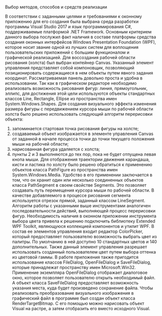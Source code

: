 Выбор методов, способов и средств реализации

В соответствии с заданными целями и требованиями к оконному приложению для его создания была выбрана среда разработки программы Visual Studio 2017 и язык программирования C#, поддерживаемые платформой .NET Framework. Основным критерием данного выбора послужил факт наличия в составе платформы средства создания оконных интерфейсов Windows Presentation Foundation (WPF), которое носит звание одной из лучших систем для воплощения пользовательских приложений с большим функционалом и графической реализацией.
Для воссоздания рабочей области рисования (холста) был выбран контейнер Canvas. Указанный элемент управления представляет собой компоновщик, позволяющий позиционировать содержащиеся в нем объекты путем явного задания координат. Рассматриваемая панель довольно проста и удобна в использовании.
Так как в графическом редакторе необходимо реализовать возможность рисования фигур: линия, прямоугольник, эллипс, для достижения этой цели используются объекты стандартных классов Line, Rectangle, Ellipse из пространства имен System.Windows.Shapes.
Для создания визуального эффекта изменения размера фигуры с передвижением курсора мыши по рабочей области холста было решено использовать следующий алгоритм перерисовки объекта:
1)	запоминается стартовая точка рисования фигуры на холсте;
2)	создаваемый объект изображается в элементе управления Canvas от заданной в начале процесса точки до точки текущего положения мыши на рабочей области;
3)	нарисованная фигура удаляется с холста;
4)	пункты 2 и 3 выполняются до тех пор, пока не будет отпущена левая кнопа мыши.
Для отображения траектории движения карандаша, кисти и ластика по холсту было решено обратиться к применению объектов класса PathFigure из пространства имен System.Windows.Media. Удобство в его применении заключается в том, что он хранит один или несколько соединенных объектов класса PathSegment в своем свойстве Segments. Это позволяет создавать путь перемещения курсора мыши по рабочей области. В качестве добавляемого в процессе рисования сегмента используется отрезок прямой, заданный классом LineSegment. Алгоритм работы с указанными выше инструментами аналогичен последовательности действий, выполняющей процесс перерисовки фигур.
Необходимость наличия в оконном приложении инструмента выбора цвета привела к решению подключить библиотеку Extended WPF Toolkit, являющуюся коллекцией компонентов и утилит WPF. В состав ее элементов управления входит редактор ColorPicker, который предоставляет пользователю возможность выбрать цвет из палитры. По умолчанию в ней доступно 10 стандартных цветов и 140 дополнительных. Также данный элемент управления разрешает использовать созданный пользователем цвет путем выбора оттенка из цветовой гаммы.
В работе приложения также пригодится использование классов FileDialog, OpenFileDialog и SaveFileDialog, которые принадлежат пространству имен Мicrosoft.Win32. Применение экземпляра OpenFileDialog отображает диалоговое окно, которое позволяет пользователю открыть необходимый файл. А объект класса SaveFileDialog предоставляет возможность указания места, куда будет произведено сохранение файла.
Чтобы реализовать преобразование визуального изображения в графический файл в программе был создан объект класса RenderTargetBitmap.
С его помощью можно нарисовать объект Visual на растре, а затем отобразить его вместо исходного Visual.
 
